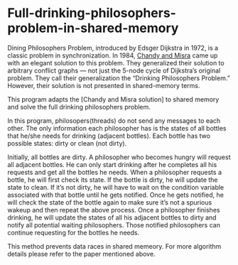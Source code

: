 # Full-drinking-philosophers-problem-in-shared-memory

Dining Philosophers Problem, introduced by Edsger Dijkstra in 1972, is a classic problem in synchronization. In 1984, [Chandy and Misra](https://dl.acm.org/citation.cfm?doid=1780.1804) came up with an elegant solution to this problem. They generalized their solution to arbitrary conflict graphs — not just the 5-node cycle of Dijkstra’s original problem. They call their generalization the “Drinking Philosophers Problem.” However, their solution is not presented in shared-memory terms.

This program adapts the [Chandy and Misra solution] to shared memory and solve the full drinking philosophers problem. 

In this program, philosopers(threads) do not send any messages to each other. The only information each philosopher has is the states of all bottles that he/she needs for drinking (adjacent bottles). Each bottle has two possible states: dirty or clean (not dirty). 

Initially, all bottles are dirty. A philosopher who becomes hungry will request all adjacent bottles. He can only start drinking after he completes all his requests and get all the bottles he needs. When a philosopher requests a bottle, he will first check its state. If the bottle is dirty, he will update the state to clean. If it’s not dirty, he will have to wait on the condition variable associated with that bottle until he gets notified. Once he gets notified, he will check the state of the bottle again to make sure it’s not a spurious wakeup and then repeat the above process. Once a philosopher finishes drinking, he will update the states of all his adjacent bottles to dirty and notify all potential waiting philosophers. Those notified philosophers can continue requesting for the bottles he needs. 

This method prevents data races in shared memeory. For more algorithm details please refer to the paper mentioned above.
